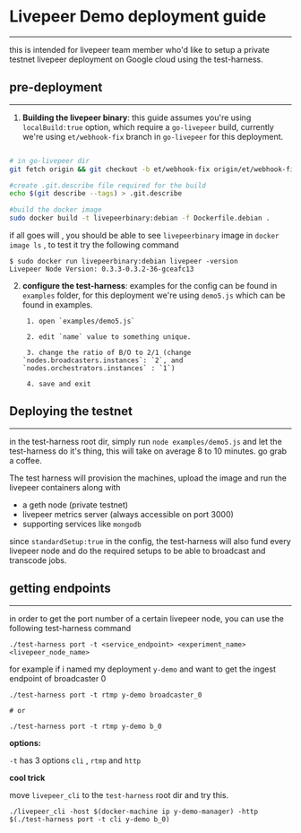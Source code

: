 # Livepeer Demo deployment guide
-------------

this is intended for livepeer team member who'd like to setup a private testnet livepeer deployment on Google cloud using the 
test-harness.


## pre-deployment
----

1. **Building the livepeer binary**: this guide assumes you're using `localBuild:true` option, which require a `go-livepeer` build, currently we're using `et/webhook-fix` branch in `go-livepeer` for this deployment.

```bash

# in go-livepeer dir
git fetch origin && git checkout -b et/webhook-fix origin/et/webhook-fix

#create .git.describe file required for the build
echo $(git describe --tags) > .git.describe

#build the docker image
sudo docker build -t livepeerbinary:debian -f Dockerfile.debian .

```

if all goes will , you should be able to see `livepeerbinary` image in `docker image ls` , to test it try the following command

```
$ sudo docker run livepeerbinary:debian livepeer -version
Livepeer Node Version: 0.3.3-0.3.2-36-gceafc13
```

2. **configure the test-harness**: examples for the config can be found in `examples` folder, for this deployment we're using `demo5.js` which can be found in examples.
		
		1. open `examples/demo5.js`
		
		2. edit `name` value to something unique.
		
		3. change the ratio of B/O to 2/1 (change `nodes.broadcasters.instances`: `2`, and `nodes.orchestrators.instances` : `1`)

		4. save and exit


## Deploying the testnet
-------

in the test-harness root dir, simply run `node examples/demo5.js` and let the test-harness do it's thing, this will take on average 8 to 10 minutes. go grab a coffee.

The test harness will provision the machines, upload the image and run the livepeer containers along with 
 - a geth node (private testnet)
 - livepeer metrics server (always accessible on port 3000)
 - supporting services like `mongodb`

since `standardSetup:true` in the config, the test-harness will also fund every livepeer node and do the required setups to be 
able to broadcast and transcode jobs.


## getting endpoints
-------

in order to get the port number of a certain livepeer node, you can use the following test-harness command

```
./test-harness port -t <service_endpoint> <experiment_name> <livepeer_node_name>
```

for example if i named my deployment `y-demo` and want to get the ingest endpoint of broadcaster 0

```
./test-harness port -t rtmp y-demo broadcaster_0

# or 

./test-harness port -t rtmp y-demo b_0
```

**options:**

 `-t` has 3 options `cli` , `rtmp` and `http`


**cool trick**

move `livepeer_cli` to the `test-harness` root dir and try this.

```
./livepeer_cli -host $(docker-machine ip y-demo-manager) -http $(./test-harness port -t cli y-demo b_0)
```



